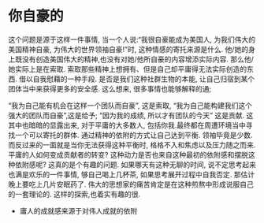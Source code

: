 # 你自豪的

这个问题是源于这样一件事情, 当一个人说:“我很自豪能成为美国人, 为我们伟大的美国精神自豪, 为伟大的世界领袖自豪!”时, 这种情感的寄托来源是什么. 他/她的身上既没有创造美国伟大的精神,也没有对她/他所自豪的内容增添实际内容. 那么他/她实际上是在索取. 索取那些精神上想拥有、但是自己却平庸得无法实际创造的东西. 借以自我慰藉的一种手段.  是否是我们这种社群生物的本能, 让自己归宿到某个团体当中来获得更多的安全感. 这么想来, 很多事情也能够解释的通; 

“我为自己能有机会在这样一个团队而自豪”, 这是索取, “我为自己能构建我们这个强大的团队而自豪”,这是给予; “因为我的成绩, 所以才有团队的今天” 这是贡献. 这其中也暗暗的显露出来, 对于平庸的大多数人, 包括你我.最终都在周遭环境当中寻找一个可以寄托的群体. 通过精神的依附的方式让自己达到平衡. 领袖毕竟是少数. 而反过来的一面就是当你无法获得这种平衡时, 格格不入和焦虑以及压力随之而来. 平庸的人如何变成贡献者的转变? 这种动力是否也来自这种最初的依附感和摆脱这种依附感呢? 这真的是个有趣的问题. 如果哪天有这种无聊的时间, 说不定思考起来也满是欢乐的一件事情, 够自己喝上几杯茶, 如果思考展开过程中自我否定. 那估计晚上要吃上几片安眠药了. 伟大的思想家的痛苦肯定是在这种煎熬中形成说服自己的一套理论的. 这样的探索,也着实有趣的很.

- 庸人的成就感来源于对伟人成就的依附
